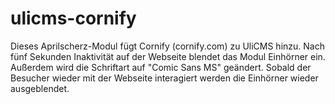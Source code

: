# ulicms-cornify

Dieses Aprilscherz-Modul fügt Cornify (cornify.com) zu UliCMS hinzu.
Nach fünf Sekunden Inaktivität auf der Webseite blendet das Modul Einhörner ein.
Außerdem wird die Schriftart auf "Comic Sans MS" geändert.
Sobald der Besucher wieder mit der Webseite interagiert werden die Einhörner wieder ausgeblendet.